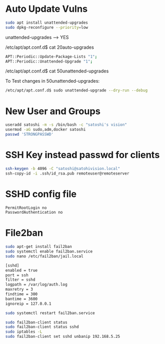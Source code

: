 # Auto Update Vulns
```sh
sudo apt install unattended-upgrades
sudo dpkg-reconfigure --priority=low 
```

unattended-upgrades --> YES

/etc/apt/apt.conf.d$ cat 20auto-upgrades 

```sh
APT::Periodic::Update-Package-Lists "1";
APT::Periodic::Unattended-Upgrade "1";
```

/etc/apt/apt.conf.d$ cat 50unattended-upgrades

To Test changes in 50unattended-upgrades:

```sh
/etc/apt/apt.conf.d$ sudo unattended-upgrade --dry-run --debug

```

# New User and Groups 

```sh
useradd satoshi -m -s /bin/bash -c "satoshi's vision"
usermod -aG sudo,adm,docker satoshi
passwd 'STRONGPASSWD'
```

# SSH Key instead passwd for clients

```sh
ssh-keygen -b 4096 -C "satoshi@satohivision.local"
ssh-copy-id -i .ssh/id_rsa.pub remoteuser@remoteserver
```

# SSHD config file

```sh
PermitRootLogin no
PasswordAuthentication no
```

# File2ban

```sh
sudo apt-get install fail2ban
sudo systemctl enable fail2ban.service
sudo nano /etc/fail2ban/jail.local
```

```sh
[sshd]
enabled = true
port = ssh
filter = sshd
logpath = /var/log/auth.log
maxretry = 3
findtime = 300
bantime = 3600
ignoreip = 127.0.0.1
```

```sh
sudo systemctl restart fail2ban.service
```

```sh
sudo fail2ban-client status
sudo fail2ban-client status sshd
sudo iptables -L
sudo fail2ban-client set sshd unbanip 192.168.5.25

